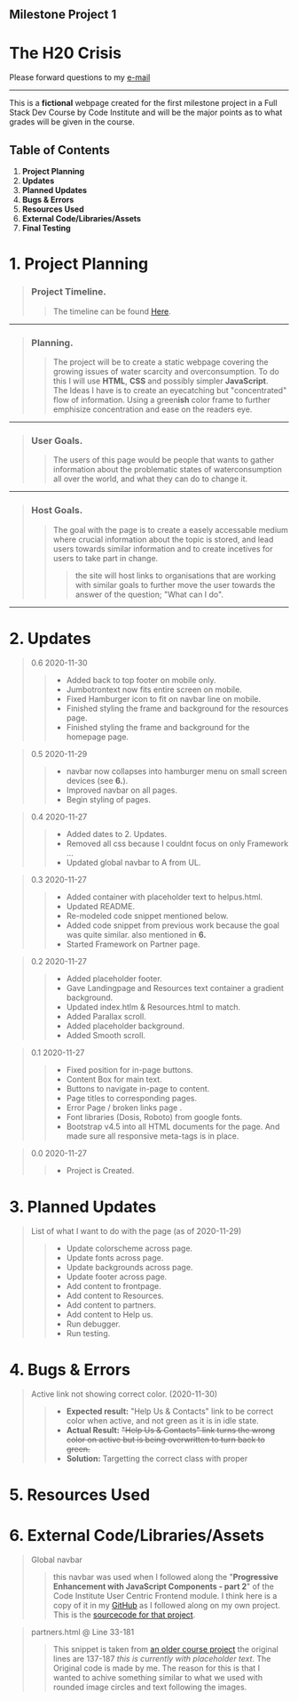 ## Milestone Project 1

# The H20 Crisis

Please forward questions to my [e-mail](patrik.svahnstrom@gmail.com)

<hr>
This is a <strong>fictional</strong> webpage created for the first milestone project in a Full Stack Dev Course by Code Institute and will be the major points as to what grades will be given in the course.

## Table of Contents

1. <strong>Project Planning</strong>
2. <strong>Updates</strong>
3. <strong>Planned Updates</strong>
4. <strong>Bugs & Errors</strong>
5. <strong>Resources Used</strong>
6. <strong>External Code/Libraries/Assets</strong>
7. <strong>Final Testing</strong>



# 1. Project Planning
> ### Project Timeline.
>> The timeline can be found [Here](https://patrik-svahnstrm-team-1.monday.com/boards/879556521). 

<hr>

> ### Planning.
>> The project will be to create a static webpage covering the growing issues of water scarcity and overconsumption. To do this I will use **HTML**, **CSS** and possibly simpler **JavaScript**. <br>
The Ideas I have is to create an eyecatching but "concentrated" flow of information. Using a green**ish** color frame to further emphisize concentration and ease on the readers eye.
<hr>

> ### User Goals.
>> The users of this page would be people that wants to gather information about the problematic states of waterconsumption all over the world, and what they can do to change it.
<hr>

> ### Host Goals.
>> The goal with the page is to create a easely accessable medium where crucial information about the topic is stored, and lead users towards similar information and to create incetives for users to take part in change.
>>> the site will host links to organisations that are working with similar goals to further move the user towards the answer of the question; "What can I do".
<hr>

# 2. Updates

> 0.6 2020-11-30
>> * Added back to top footer on mobile only.
>> * Jumbotrontext now fits entire screen on mobile.
>> * Fixed Hamburger icon to fit on navbar line on mobile.
>> * Finished styling the frame and background for the resources page.
>> * Finished styling the frame and background for the homepage page.

> 0.5 2020-11-29
>> * navbar now collapses into hamburger menu on small screen devices (see <strong>6.</strong>).
>> * Improved navbar on all pages.
>> * Begin styling of pages.

> 0.4 2020-11-27
>> * Added dates to 2. Updates.
>> * Removed all css because I couldnt focus on only Framework ...
>> * Updated global navbar to A from UL.

> 0.3 2020-11-27
>> * Added container with placeholder text to helpus.html.
>> * Updated README.
>> * Re-modeled code snippet mentioned below.
>> * Added code snippet from previous work because the goal was quite similar. also mentioned in <strong>6.</strong>
>> * Started Framework on Partner page.

> 0.2 2020-11-27
>> * Added placeholder footer.
>> * Gave Landingpage and Resources text container a gradient background.
>> * Updated index.htlm & Resources.html to match.
>> * Added Parallax scroll.
>> * Added placeholder background.
>> * Added Smooth scroll.

> 0.1 2020-11-27
>> * Fixed position for in-page buttons.
>> * Content Box for main text.
>> * Buttons to navigate in-page to content.
>> * Page titles to corresponding pages.
>> * Error Page / broken links page .
>> * Font libraries (Dosis, Roboto) from google fonts.
>> * Bootstrap v4.5 into all HTML documents for the page. And made sure all responsive meta-tags is in place.

> 0.0 2020-11-27
>> * Project is Created.

# 3. Planned Updates

> List of what I want to do with the page (as of 2020-11-29)
>> * Update colorscheme across page.
>> * Update fonts across page.
>> * Update backgrounds across page.
>> * Update footer across page.
>> * Add content to frontpage.
>> * Add content to Resources.
>> * Add content to partners.
>> * Add content to Help us.
>> * Run debugger.
>> * Run testing.

# 4. Bugs & Errors

> Active link not showing correct color. (2020-11-30)
>> * <strong>Expected result:</strong>
>> "Help Us & Contacts" link to be correct color when active, and not green as it is in idle state.
>> * <strong>Actual Result:</strong>
>> ~~"Help Us  & Contacts" link turns the wrong color on active but is being overwritten to turn back to green.~~
>> * <strong>Solution:</strong>
>> Targetting the correct class with proper 

# 5. Resources Used


# 6. External Code/Libraries/Assets
>Global navbar
>> this navbar was used when I followed along the "**Progressive Enhancement with JavaScript Components - part 2**" of the Code Institute User Centric Frontend module.
>> I think here is a copy of it in my [GitHub](https://github.com/Daffie95/bootstrap-intro) as I followed along on my own project. This is the [sourcecode for that project](https://github.com/Code-Institute-Solutions/BootstrappingYourNextBigIdea-BS4/blob/master/03-Components/04-progressive_enhancements_with_javascript_components-part-2/index.html).

> partners.html @ Line 33-181
>> This snippet is taken from [an older course project](https://github.com/Daffie95/bootstrap-intro/blob/master/index.html) the original lines are 137-187 *this is currently with placeholder text*.
>> The Original code is made by me. The reason for this is that I wanted to achive something similar to what we used with rounded image circles and text following the images.